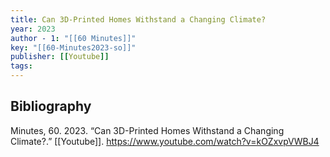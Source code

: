 ```yaml
---
title: Can 3D-Printed Homes Withstand a Changing Climate?
year: 2023
author - 1: "[[60 Minutes]]"
key: "[[60-Minutes2023-so]]"
publisher: [[Youtube]]
tags:
---
```


## Bibliography
Minutes, 60. 2023. “Can 3D-Printed Homes Withstand a Changing Climate?.” [[Youtube]]. https://www.youtube.com/watch?v=kOZxvpVWBJ4